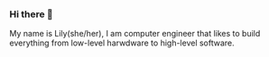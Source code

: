 ### Hi there 👋
My name is Lily(she/her),
I am computer engineer that likes to build everything from low-level harwdware to high-level software.

